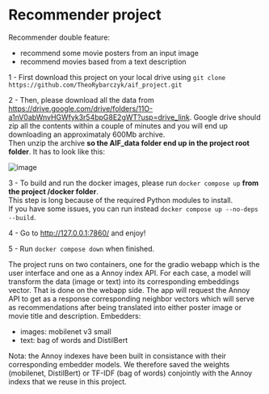 # Recommender project

Recommender double feature:
- recommend some movie posters from an input image
- recommend movies based from a text description

1 - First download this project on your local drive using `git clone https://github.com/TheoRybarczyk/aif_project.git`

2 - Then, please download all the data from https://drive.google.com/drive/folders/11O-a1nV0abWnvHGWfyk3r54bpG8E2gWT?usp=drive_link. Google drive should zip all the contents within a couple of minutes and you will end up downloading an approximataly 600Mb archive. \
Then unzip the archive **so the AIF_data folder end up in the project root folder**. It has to look like this:

![image](https://github.com/TheoRybarczyk/aif_project/assets/83536996/55131762-888e-4518-81e6-95975bfb80f3)

3 - To build and run the docker images, please run `docker compose up` **from the project /docker folder**. \
This step is long because of the required Python modules to install. \
If you have some issues, you can run instead `docker compose up --no-deps --build`.

4 - Go to http://127.0.0.1:7860/ and enjoy!

5 - Run `docker compose down` when finished.

The project runs on two containers, one for the gradio webapp which is the user interface and one as a Annoy index API.
For each case, a model will transform the data (image or text) into its corresponding embeddings vector. That is done on the webapp side. The app will request the Annoy API to get as a response corresponding neighbor vectors which will serve as recommendations after being translated into either poster image or movie title and description.
Embedders:
- images: mobilenet v3 small
- text: bag of words and DistilBert

Nota: the Annoy indexes have been built in consistance with their corresponding embedder models. We therefore saved the weights (mobilenet, DistilBert) or TF-IDF (bag of words) conjointly with the Annoy indexs that we reuse in this project.
